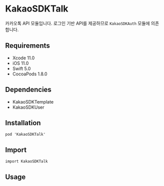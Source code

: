 # KakaoSDKTalk

카카오톡 API 모듈입니다. 로그인 기반 API를 제공하므로 `KakaoSDKAuth` 모듈에 의존합니다.

## Requirements
- Xcode 11.0
- iOS 11.0
- Swift 5.0
- CocoaPods 1.8.0

## Dependencies
- KakaoSDKTemplate
- KakaoSDKUser

## Installation
```
pod 'KakaoSDKTalk'
```

## Import
```
import KakaoSDKTalk
```

## Usage

